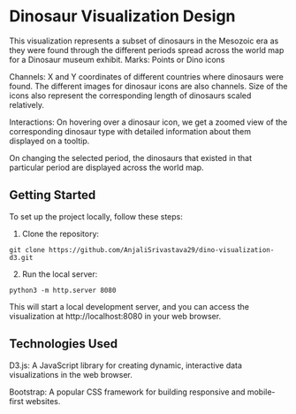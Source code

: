 # Dinosaur Visualization Design

This visualization represents a subset of dinosaurs in the Mesozoic era as they were found through the different periods spread across the world map for a Dinosaur museum exhibit.
Marks: Points or Dino icons

Channels: X and Y coordinates of different countries where dinosaurs were found. The different images for dinosaur icons are also channels. Size of the icons also represent the corresponding length of dinosaurs scaled relatively.

Interactions: On hovering over a dinosaur icon, we get a zoomed view of the corresponding dinosaur type with detailed information about them displayed on a tooltip.

On changing the selected period, the dinosaurs that existed in that particular period are displayed across the world map. 

## Getting Started
To set up the project locally, follow these steps:

1. Clone the repository:

`git clone https://github.com/AnjaliSrivastava29/dino-visualization-d3.git`

2. Run the local server:

`python3 -m http.server 8080`

This will start a local development server, and you can access the visualization at http://localhost:8080 in your web browser.

## Technologies Used
D3.js: A JavaScript library for creating dynamic, interactive data visualizations in the web browser.

Bootstrap: A popular CSS framework for building responsive and mobile-first websites.